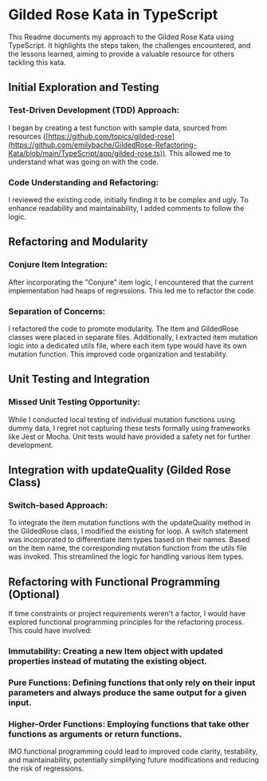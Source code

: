
# Gilded Rose Kata in TypeScript
This Readme documents my approach to the Gilded Rose Kata using TypeScript. It highlights the steps taken, the challenges encountered, and the lessons learned, aiming to provide a valuable resource for others tackling this kata.

## Initial Exploration and Testing
### Test-Driven Development (TDD) Approach:

I began by creating a test function with sample data, sourced from  resources ([https://github.com/topics/gilded-rose](https://github.com/emilybache/GildedRose-Refactoring-Kata/blob/main/TypeScript/app/gilded-rose.ts)). This allowed me to understand what was going on with the code.

### Code Understanding and Refactoring:

I reviewed the existing code, initially finding it to be complex and ugly. To enhance readability and maintainability, I added comments to follow the logic.

## Refactoring and Modularity
### Conjure Item Integration:

After incorporating the "Conjure" item logic, I encountered that the current implementation had heaps of regressions. This led me to refactor the code.

### Separation of Concerns:

I refactored the code to promote modularity. The Item and GildedRose classes were placed in separate files. Additionally, I extracted item mutation logic into a dedicated utils file, where each item type would have its own mutation function. This improved code organization and testability.

## Unit Testing and Integration
### Missed Unit Testing Opportunity:

While I conducted local testing of individual mutation functions using dummy data, I regret not capturing these tests formally using frameworks like Jest or Mocha. Unit tests would have provided a safety net for further development.

## Integration with updateQuality (Gilded Rose Class)
### Switch-based Approach:

To integrate the item mutation functions with the updateQuality method in the GildedRose class, I modified the existing for loop. A switch statement was incorporated to differentiate item types based on their names. Based on the item name, the corresponding mutation function from the utils file was invoked. This streamlined the logic for handling various item types.

## Refactoring with Functional Programming (Optional)
If time constraints or project requirements weren't a factor, I would have explored functional programming principles for the refactoring process. This could have involved:

### Immutability: Creating a new Item object with updated properties instead of mutating the existing object.
### Pure Functions: Defining functions that only rely on their input parameters and always produce the same output for a given input.
### Higher-Order Functions: Employing functions that take other functions as arguments or return functions.
IMO functional programming could lead to improved code clarity, testability, and maintainability, potentially simplifying future modifications and reducing the risk of regressions.

